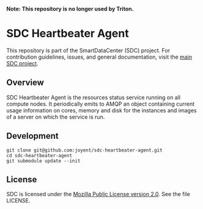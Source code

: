 <!--
    This Source Code Form is subject to the terms of the Mozilla Public
    License, v. 2.0. If a copy of the MPL was not distributed with this
    file, You can obtain one at http://mozilla.org/MPL/2.0/.
-->

<!--
    Copyright (c) 2014, Joyent, Inc.
-->

**Note: This repository is no longer used by Triton.**

# SDC Heartbeater Agent

This repository is part of the SmartDataCenter (SDC) project. For
contribution guidelines, issues, and general documentation, visit the
[main SDC project](http://github.com/joyent/sdc).


## Overview

SDC Heartbeater Agent is the resources status service running on
all compute nodes. It periodically emits to AMQP an object containing
current usage information on cores, memory and disk for the instances and images
of a server on which the service is run.


## Development

    git clone git@github.com:joyent/sdc-heartbeater-agent.git
    cd sdc-heartbeater-agent
    git submodule update --init


## License

SDC is licensed under the
[Mozilla Public License version 2.0](http://mozilla.org/MPL/2.0/).
See the file LICENSE.
